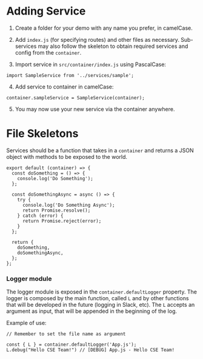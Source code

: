 # Adding Service

1) Create a folder for your demo with any name you prefer, in camelCase.

2) Add `index.js` (for specifying routes) and other files as necessary. Sub-services may also follow the skeleton to obtain required services and config from the `container`.

3) Import service in `src/container/index.js` using PascalCase:
```
import SampleService from '../services/sample';
```

4) Add service to container in camelCase:
```
container.sampleService = SampleService(container);
```

5) You may now use your new service via the container anywhere.


# File Skeletons
Services should be a function that takes in a `container` and returns a JSON object with methods to be exposed to the world.

```
export default (container) => {
  const doSomething = () => {
    console.log('Do Something');
  };

  const doSomethingAsync = async () => {
    try {
      console.log('Do Something Async');
      return Promise.resolve();
    } catch (error) {
      return Promise.reject(error);
    }
  };

  return {
    doSomething,
    doSomethingAsync,
  };
};

```

### Logger module

The logger module is exposed in the `container.defaultLogger` property. The logger is composed by the main function, called `L` and by other functions that will be developed in the future (logging in Slack, etc). The `L` accepts an argument as input, that will be appended in the beginning of the log.

Example of use:

```
// Remember to set the file name as argument

const { L } = container.defaultLogger('App.js');
L.debug("Hello CSE Team!") // [DEBUG] App.js - Hello CSE Team!

```
